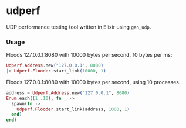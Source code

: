 # udperf
UDP performance testing tool written in Elixir using `gen_udp`.

### Usage
Floods 127.0.0.1:8080 with 10000 bytes per second, 10 bytes per ms:
```elixir
Udperf.Address.new("127.0.0.1", 8080)
|> Udperf.Flooder.start_link(10000, 1)
```

Floods 127.0.0.1:8080 with 10000 bytes per second, using 10 processes.
```elixir
address = Udperf.Address.new("127.0.0.1", 8080)
Enum.each((1..10), fn _ -> 
  spawn(fn ->
    Udperf.Flooder.start_link(address, 1000, 1)
  end)
end)

```

